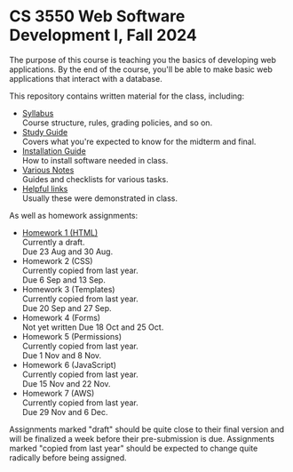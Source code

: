 CS 3550 Web Software Development I, Fall 2024
=============================================

The purpose of this course is teaching you the basics of developing
web applications. By the end of the course, you'll be able to make
basic web applications that interact with a database.

This repository contains written material for the class, including:

* [Syllabus](syllabus.md) \
  Course structure, rules, grading policies, and so on.
* [Study Guide](study-guide.md) \
  Covers what you're expected to know for the midterm and final.
* [Installation Guide](install.md) \
  How to install software needed in class.
* [Various Notes](notes.md) \
  Guides and checklists for various tasks.
* [Helpful links](links.md) \
  Usually these were demonstrated in class.
  
As well as homework assignments:

* [Homework 1 (HTML)](hw1.md) \
  Currently a draft. \
  Due 23 Aug and 30 Aug.
* Homework 2 (CSS) \
  Currently copied from last year. \
  Due 6 Sep and 13 Sep.
* Homework 3 (Templates) \
  Currently copied from last year. \
  Due 20 Sep and 27 Sep.
* Homework 4 (Forms) \
  Not yet written
  Due 18 Oct and 25 Oct.
* Homework 5 (Permissions) \
  Currently copied from last year. \
  Due 1 Nov and 8 Nov.
* Homework 6 (JavaScript) \
  Currently copied from last year. \
  Due 15 Nov and 22 Nov.
* Homework 7 (AWS) \
  Currently copied from last year. \
  Due 29 Nov and 6 Dec.

Assignments marked "draft" should be quite close to their final
version and will be finalized a week before their pre-submission is
due. Assignments marked "copied from last year" should be expected to
change quite radically before being assigned.
